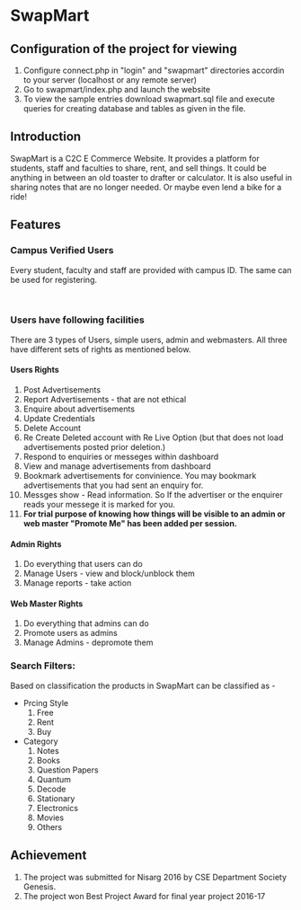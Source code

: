 <h1>SwapMart</h1>
<h2>Configuration of the project for viewing</h2> 
<ol> 
  <li>Configure connect.php in "login" and "swapmart" directories accordin to your server (localhost or any remote server)</li>
  <li>Go to swapmart/index.php and launch the website</li>
  <li>To view the sample entries download swapmart.sql file and execute queries for creating database and tables as given in the file.  </li>
</ol>

<h2>Introduction</h2>
SwapMart is a C2C E Commerce Website. It provides a platform for students, staff and faculties to share, rent, and sell things. It could be anything in between an old toaster to drafter or calculator. It is also useful in sharing notes that are no longer needed. Or maybe even lend a bike for a ride! 

<h2>Features</h2>
<h3>Campus Verified Users</h3> 
Every student, faculty and staff are provided with campus ID. The same can be used for registering. 

<br/><h3>Users have following facilities</h3>
There are 3 types of Users, simple users, admin and webmasters. All three have different sets of rights as mentioned below.
  <h4>Users Rights</h4> 
  <ol>
	  <li>Post Advertisements</li>
	  <li>Report Advertisements - that are not ethical</li>
	  <li>Enquire about advertisements</li>
	  <li>Update Credentials</li>
	  <li>Delete Account</li>
	  <li>Re Create Deleted account with Re Live Option (but that does not load advertisements posted prior deletion.)</li>
	  <li>Respond to enquiries or messeges within dashboard</li>
	  <li>View and manage advertisements from dashboard</li>
	  <li>Bookmark advertisements for convinience. You may bookmark advertisements that you had sent an enquiry for.</li>
	  <li>Messges show - Read information. So If the advertiser or the enquirer reads your messege it is marked for you.</li>
	  <li><b>For trial purpose of knowing how things will be visible to an admin or web master "Promote Me" has been added per session.</b></li>
  </ol>
    
 <h4>Admin Rights </h4>
  <ol>
    <li>Do everything that users can do</li>
    <li>Manage Users - view and block/unblock them</li>
    <li>Manage reports - take action</li>
  </ol>

<h4>Web Master Rights </h4>
  <ol>
    <li>Do everything that admins can do</li>
    <li>Promote users as admins</li>
    <li>Manage Admins - depromote them</li>
  </ol>
  
<h3>Search Filters:</h3>
Based on classification the products in SwapMart can be classified as - 
 <ul>
    <li>
      Prcing Style
      <ol>
        <li>Free</li>
        <li>Rent</li>
        <li>Buy</li>
      </ol>
    </li>
    <li>
      Category
      <ol>
        <li>Notes</li>
        <li>Books</li>
        <li>Question Papers</li>
        <li>Quantum</li>
        <li>Decode</li>
        <li>Stationary</li>
        <li>Electronics</li>
        <li>Movies</li>
        <li>Others</li>
      </ol>
    </li>
 </ul>
 
 <h2>Achievement</h2>
<ol>
  <li>The project was submitted for Nisarg 2016 by CSE Department Society Genesis.</li>
  <li>The project won Best Project Award for final year project 2016-17</li>
 </ol>

